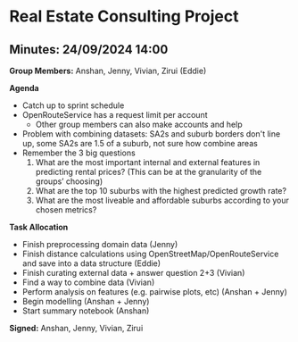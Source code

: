# Real Estate Consulting Project
## Minutes: 24/09/2024 14:00

**Group Members:** Anshan, Jenny, Vivian, Zirui (Eddie)

**Agenda**
- Catch up to sprint schedule
- OpenRouteService has a request limit per account
    - Other group members can also make accounts and help
- Problem with combining datasets: SA2s and suburb borders don't line up, some SA2s are 1.5 of a suburb, not sure how combine areas
- Remember the 3 big questions
    1. What are the most important internal and external features in predicting rental prices? (This
can be at the granularity of the groups’ choosing)
    2. What are the top 10 suburbs with the highest predicted growth rate?
    3. What are the most liveable and affordable suburbs according to your chosen metrics?

**Task Allocation**
- Finish preprocessing domain data (Jenny)
- Finish distance calculations using OpenStreetMap/OpenRouteService and save into a data structure (Eddie)
- Finish curating external data + answer question 2+3 (Vivian)
- Find a way to combine data (Vivian)
- Perform analysis on features (e.g. pairwise plots, etc) (Anshan + Jenny)
- Begin modelling (Anshan + Jenny)
- Start summary notebook (Anshan)

**Signed:** Anshan, Jenny, Vivian, Zirui
